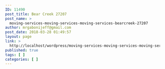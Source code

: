 ```yaml
---
ID: 11490
post_title: Bear Creek 27207
post_name: >
  moving-services-moving-services-moving-services-bearcreek-27207
author: mrgabonijeff@gmail.com
post_date: 2018-03-28 01:49:57
layout: page
link: >
  http://localhost/wordpress/moving-services-moving-services-moving-services-bearcreek-27207/
published: true
tags: [ ]
categories: [ ]
---
```

